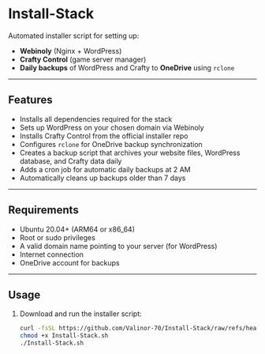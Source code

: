 # Install-Stack

Automated installer script for setting up:

- **Webinoly** (Nginx + WordPress)
- **Crafty Control** (game server manager)
- **Daily backups** of WordPress and Crafty to **OneDrive** using `rclone`

---

## Features

- Installs all dependencies required for the stack
- Sets up WordPress on your chosen domain via Webinoly
- Installs Crafty Control from the official installer repo
- Configures `rclone` for OneDrive backup synchronization
- Creates a backup script that archives your website files, WordPress database, and Crafty data daily
- Adds a cron job for automatic daily backups at 2 AM
- Automatically cleans up backups older than 7 days

---

## Requirements

- Ubuntu 20.04+ (ARM64 or x86_64)
- Root or sudo privileges
- A valid domain name pointing to your server (for WordPress)
- Internet connection
- OneDrive account for backups

---

## Usage

1. Download and run the installer script:

   ```bash
   curl -fsSL https://github.com/Valinor-70/Install-Stack/raw/refs/heads/main/Install-Stack.sh -o Install-Stack.sh
   chmod +x Install-Stack.sh
   ./Install-Stack.sh
